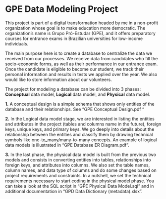 # GPE Data Modeling Project
 
This project is part of a digital transformation headed by me in a non-profit organization whose goal is to make education more democratic. The organization’s name is Grupo Pró-Estudar (GPE), and it offers preparatory courses for entrance exams in  Brazilian universities for low-income individuals.

The main purpose here is to create a database to centralize the data we received from our processes. We receive data from candidates who fill the socio-economic forms, as well as their performance in our entrance exam. Once the candidate is eligible to become our student, we track their personal information and results in tests we applied over the year. We also would like to store information about our volunteers.


The project for modeling a database can be divided into 3 phases: **Conceptual** data model, **Logical** data model, and **Physical** data model.

**1.** A conceptual design is a simple schema that shows only entities of the database and their relationships. See “GPE Conceptual Design.pdf “

**2.** In the Logical data model stage, we are interested in listing the entities and attributes in the project (tables and columns name in the future), foreign keys, unique keys, and primary keys. We go deeply into details about the relationship between the entities and classify them by drawing technical symbols like one-to_many/many-to-many concepts. An example of logical data models is illustrated in “GPE Database ER Diagram.pdf”.

**3.** In the last phase, the physical data model is built from the previous two models and consists in converting entities into tables, relationships into foreign keys, and attributes into columns. We also set the table names, column names, and data type of columns and do some changes based on project requirements and constraints. In a nutshell, we set the technical requirements necessary to start coding in the physical model phase. You can take a look at the SQL script in “GPE Physical Data Model.sql” and in additional documentation in “GPD Data Dictionary (metadata).xlsx”.
